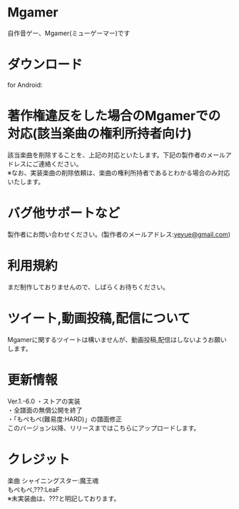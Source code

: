 # Mgamer
自作音ゲー、Mgamer(ミューゲーマー)です
# ダウンロード
for Android:
# 著作権違反をした場合のMgamerでの対応(該当楽曲の権利所持者向け)  
該当楽曲を削除することを、上記の対応といたします。下記の製作者のメールアドレスにご連絡ください。  
※なお、実装楽曲の削除依頼は、楽曲の権利所持者であるとわかる場合のみ対応いたします。
# バグ他サポートなど
製作者にお問い合わせください。(製作者のメールアドレス:yeyue@gmail.com)  
# 利用規約
まだ制作しておりませんので、しばらくお待ちください。
# ツイート,動画投稿,配信について
Mgamerに関するツイートは構いませんが、動画投稿,配信はしないようお願いします。
# 更新情報
Ver.1.-6.0
・ストアの実装  
・全譜面の無償公開を終了  
・「もぺもぺ(難易度:HARD)」の譜面修正  
このバージョン以降、リリースまではこちらにアップロードします。
# クレジット
楽曲
シャイニングスター:魔王魂  
もぺもぺ,???:LeaF  
※未実装曲は、???と明記しております。
